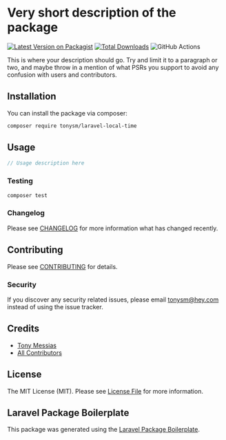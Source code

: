 # Very short description of the package

[![Latest Version on Packagist](https://img.shields.io/packagist/v/tonysm/laravel-local-time.svg?style=flat-square)](https://packagist.org/packages/tonysm/laravel-local-time)
[![Total Downloads](https://img.shields.io/packagist/dt/tonysm/laravel-local-time.svg?style=flat-square)](https://packagist.org/packages/tonysm/laravel-local-time)
![GitHub Actions](https://github.com/tonysm/laravel-local-time/actions/workflows/main.yml/badge.svg)

This is where your description should go. Try and limit it to a paragraph or two, and maybe throw in a mention of what PSRs you support to avoid any confusion with users and contributors.

## Installation

You can install the package via composer:

```bash
composer require tonysm/laravel-local-time
```

## Usage

```php
// Usage description here
```

### Testing

```bash
composer test
```

### Changelog

Please see [CHANGELOG](CHANGELOG.md) for more information what has changed recently.

## Contributing

Please see [CONTRIBUTING](CONTRIBUTING.md) for details.

### Security

If you discover any security related issues, please email tonysm@hey.com instead of using the issue tracker.

## Credits

-   [Tony Messias](https://github.com/tonysm)
-   [All Contributors](../../contributors)

## License

The MIT License (MIT). Please see [License File](LICENSE.md) for more information.

## Laravel Package Boilerplate

This package was generated using the [Laravel Package Boilerplate](https://laravelpackageboilerplate.com).
